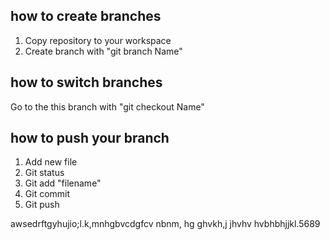 ## how to create branches

1. Copy repository to your workspace
2. Create branch with "git branch Name"

## how to switch branches

Go to the this branch with "git checkout Name"

## how to push your branch

1. Add new file
2. Git status 
3. Git add "filename"
4. Git commit 
5. Git push



awsedrftgyhujio;l.k,mnhgbvcdgfcv nbnm,
hg ghvkh,j
jhvhv hvbhbhjjkl.5689
